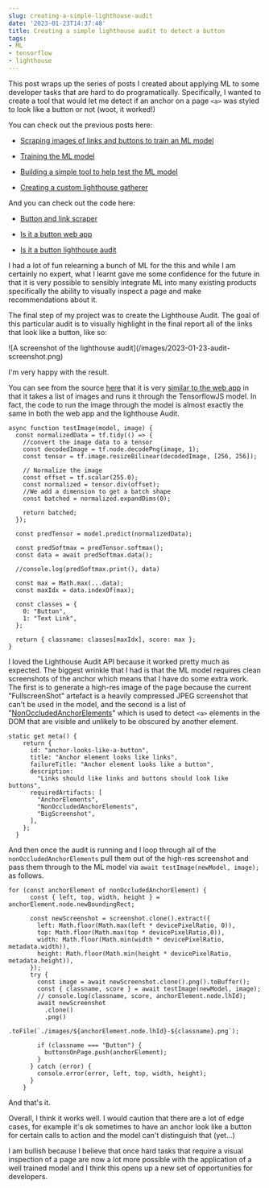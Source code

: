 ```yaml
---
slug: creating-a-simple-lighthouse-audit
date: '2023-01-23T14:37:48'
title: Creating a simple lighthouse audit to detect a button
tags:
- ML
- tensorflow
- lighthouse
---
```


This post wraps up the series of posts I created about applying ML to some developer tasks that are hard to do programatically. Specifically, I wanted to create a tool that would let me detect if an anchor on a page `<a>` was styled to look like a button or not (woot, it worked!)

You can check out the previous posts here:

*   [Scraping images of links and buttons to train an ML model](https://paul.kinlan.me/button-and-link-scraping-for-ml-training/)
    
*   [Training the ML model](https://paul.kinlan.me/training-the-button-detector-ml-model/)
    
*   [Building a simple tool to help test the ML model](https://paul.kinlan.me/ml-deno-fresh-tensorflow/)
    
*   [Creating a custom lighthouse gatherer](https://paul.kinlan.me/lighthouse-full-res-screenshot-gatherer/)
    

And you can check out the code here:

*   [Button and link scraper](https://github.com/PaulKinlan/button-and-link-scraper)
    
*   [Is it a button web app](https://github.com/PaulKinlan/is-it-a-button-web-app)
    
*   [Is it a button lighthouse audit](https://github.com/PaulKinlan/is-it-a-button-lighthouse-audit)
    

I had a lot of fun relearning a bunch of ML for the this and while I am certainly no expert, what I learnt gave me some confidence for the future in that it is very possible to sensibly integrate ML into many existing products specifically the ability to visually inspect a page and make recommendations about it.

The final step of my project was to create the Lighthouse Audit. The goal of this particular audit is to visually highlight in the final report all of the links that look like a button, like so:

!\[A screenshot of the lighthouse audit\](/images/2023-01-23-audit-screenshot.png)

I'm very happy with the result.

You can see from the source [here](https://github.com/PaulKinlan/is-it-a-button-lighthouse-audit/blob/main/audit/anchor-looks-like-a-button.js) that it is very [similar to the web app](https://paul.kinlan.me/ml-deno-fresh-tensorflow/) in that it takes a list of images and runs it through the TensorflowJS model. In fact, the code to run the image through the model is almost exactly the same in both the web app and the lighthouse Audit.

```
async function testImage(model, image) {
  const normalizedData = tf.tidy(() => {
    //convert the image data to a tensor
    const decodedImage = tf.node.decodePng(image, 1);
    const tensor = tf.image.resizeBilinear(decodedImage, [256, 256]);

    // Normalize the image
    const offset = tf.scalar(255.0);
    const normalized = tensor.div(offset);
    //We add a dimension to get a batch shape
    const batched = normalized.expandDims(0);

    return batched;
  });

  const predTensor = model.predict(normalizedData);

  const predSoftmax = predTensor.softmax();
  const data = await predSoftmax.data();

  //console.log(predSoftmax.print(), data)

  const max = Math.max(...data);
  const maxIdx = data.indexOf(max);

  const classes = {
    0: "Button",
    1: "Text Link",
  };

  return { classname: classes[maxIdx], score: max };
}
```

I loved the Lighthouse Audit API because it worked pretty much as expected. The biggest wrinkle that I had is that the ML model requires clean screenshots of the anchor which means that I have do some extra work. The first is to generate a high-res image of the page because the current "FullscreenShot" artefact is a heavily compressed JPEG screenshot that can't be used in the model, and the second is a list of "[NonOccludedAnchorElements](https://paul.kinlan.me/ml-deno-fresh-tensorflow/)" which is used to detect `<a>` elements in the DOM that are visible and unlikely to be obscured by another element.

```
static get meta() {
    return {
      id: "anchor-looks-like-a-button",
      title: "Anchor element looks like links",
      failureTitle: "Anchor element looks like a button",
      description:
        "Links should like links and buttons should look like buttons",
      requiredArtifacts: [
        "AnchorElements",
        "NonOccludedAnchorElements",
        "BigScreenshot",
      ],
    };
  }
```

And then once the audit is running and I loop through all of the `nonOccludedAnchorElements` pull them out of the high-res screenshot and pass them through to the ML model via `await testImage(newModel, image);` as follows.

```
for (const anchorElement of nonOccludedAnchorElement) {
      const { left, top, width, height } = anchorElement.node.newBoundingRect;
     
      const newScreenshot = screenshot.clone().extract({
        left: Math.floor(Math.max(left * devicePixelRatio, 0)),
        top: Math.floor(Math.max(top * devicePixelRatio,0)),
        width: Math.floor(Math.min(width * devicePixelRatio, metadata.width)),
        height: Math.floor(Math.min(height * devicePixelRatio, metadata.height)),
      });
      try {
        const image = await newScreenshot.clone().png().toBuffer();
        const { classname, score } = await testImage(newModel, image);
        // console.log(classname, score, anchorElement.node.lhId);
        await newScreenshot
          .clone()
          .png()
          .toFile(`./images/${anchorElement.node.lhId}-${classname}.png`);

        if (classname === "Button") {
          buttonsOnPage.push(anchorElement);
        }
      } catch (error) {
        console.error(error, left, top, width, height);
      }
    }
```

And that's it.

Overall, I think it works well. I would caution that there are a lot of edge cases, for example it's ok sometimes to have an anchor look like a button for certain calls to action and the model can't distinguish that (yet...)

I am bullish because I believe that once hard tasks that require a visual inspection of a page are now a lot more possible with the application of a well trained model and I think this opens up a new set of opportunities for developers.